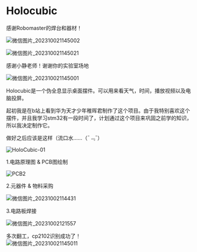 # Holocubic

感谢Robomaster的焊台和器材！

![微信图片_202310021145002](https://github.com/Richardgtx/Holocubic/assets/139878921/3bdc0fd6-4fd6-4a6f-abc4-e60f32990087)

![微信图片_202310021145021](https://github.com/Richardgtx/Holocubic/assets/139878921/e66e5685-e27c-4be3-a41d-caecde841e10)

感谢小静老师！谢谢你的实验室场地

![微信图片_202310021145001](https://github.com/Richardgtx/Holocubic/assets/139878921/583f9986-f566-454a-8f98-2bfe5b961340)

Holocubic是一个伪全息显示桌面摆件。可以用来看天气，时间，播放视频以及电脑投屏。

起初我是在b站上看到华为天才少年稚晖君制作了这个项目。由于我特别喜欢这个摆件，并且我学习stm32有一段时间了，计划通过这个项目来巩固之前学的知识，所以我决定制作它。

做好之后应该是这样（流口水……（¯﹃¯）

![HoloCubic-01](https://github.com/Richardgtx/Holocubic/assets/139878921/e25558c1-f55a-491e-9dcf-9ee78226822c)

1.电路原理图 & PCB图绘制 
 
![PCB2](https://github.com/Richardgtx/Holocubic/assets/139878921/a9da282c-5029-4ed6-854f-d8be54619719)


2.元器件 & 物料采购


![微信图片_20231002114431](https://github.com/Richardgtx/Holocubic/assets/139878921/8ec2c2a2-61e2-4540-a7cb-352d986f085b)

3.电路板焊接
 
![微信图片_20231002121557](https://github.com/Richardgtx/Holocubic/assets/139878921/956c6e50-e1e1-4379-9bed-05efcc0729bf)

多次翻工，cp2102识别成功了！  
![微信图片_202310021145011](https://github.com/Richardgtx/Holocubic/assets/139878921/9ed08ac4-09c9-49ab-8dcd-9b585ad07a47)
